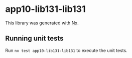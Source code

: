 # app10-lib131-lib131

This library was generated with [Nx](https://nx.dev).

## Running unit tests

Run `nx test app10-lib131-lib131` to execute the unit tests.
